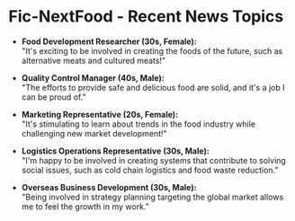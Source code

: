 # Fic-NextFood - Recent News Topics

- **Food Development Researcher (30s, Female):**  
  "It's exciting to be involved in creating the foods of the future, such as alternative meats and cultured meats!"

- **Quality Control Manager (40s, Male):**  
  "The efforts to provide safe and delicious food are solid, and it's a job I can be proud of."

- **Marketing Representative (20s, Female):**  
  "It's stimulating to learn about trends in the food industry while challenging new market development!"

- **Logistics Operations Representative (30s, Male):**  
  "I'm happy to be involved in creating systems that contribute to solving social issues, such as cold chain logistics and food waste reduction."

- **Overseas Business Development (30s, Male):**  
  "Being involved in strategy planning targeting the global market allows me to feel the growth in my work."
